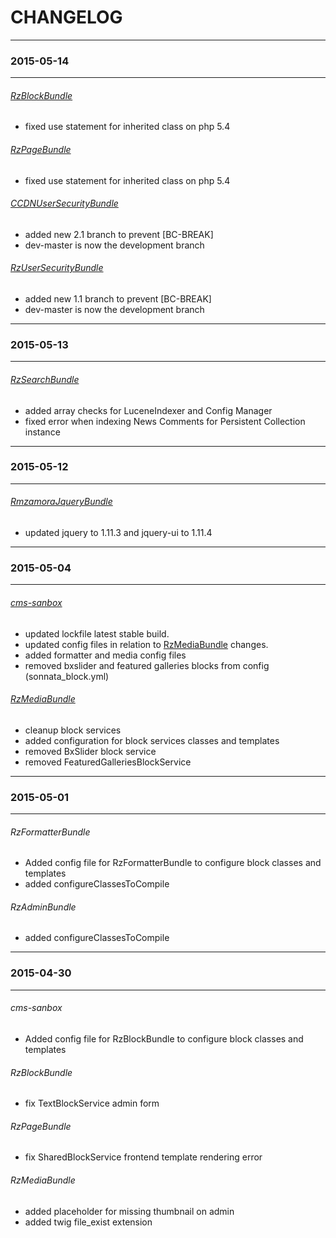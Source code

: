 CHANGELOG
=========

--------------
### 2015-05-14
--------------

###### [RzBlockBundle](https://github.com/rzproject/BlockBundle/commit/d1523b52db15e7fa4c6c22cba9305fc6f7e67731) ######
* fixed use statement for inherited class on php 5.4
 
###### [RzPageBundle](https://github.com/rzproject/PageBundle/commit/a50359b35267bc2a09f3f1e7509a3abdfd33f8b3) ######
* fixed use statement for inherited class on php 5.4

###### [CCDNUserSecurityBundle](https://github.com/rmzamora/CCDNUserSecurityBundle/commit/6aa1b33e23521ef76ac96b5bdaf6ca3abf81efb5) ######
* added new 2.1 branch to prevent [BC-BREAK] 
* dev-master is now the development branch

###### [RzUserSecurityBundle](https://github.com/rzproject/UserSecurityBundle/commits/1.1) ######
* added new 1.1 branch to prevent [BC-BREAK] 
* dev-master is now the development branch

--------------
### 2015-05-13
--------------

###### [RzSearchBundle](https://github.com/rzproject/SearchBundle/commit/1ca27d429818ce65dd11990305aca5bde1cfb427) ######
* added array checks for LuceneIndexer and Config Manager
* fixed error when indexing News Comments for Persistent Collection instance

--------------
### 2015-05-12
--------------

###### [RmzamoraJqueryBundle](https://github.com/rmzamora/JqueryBundle/commits/1.11.3) ######
* updated jquery to 1.11.3 and jquery-ui to 1.11.4

--------------
### 2015-05-04
--------------

###### [cms-sanbox](https://github.com/rzproject/cms-sandbox/commits/1.3) ######
* updated lockfile latest stable build.
* updated config files in relation to [RzMediaBundle](https://github.com/rzproject/MediaBundle/commit/424abd771f77efbe32f422bf43ad2c5da78c2876) changes.
* added formatter and media config files
* removed bxslider and featured galleries blocks from config (sonnata_block.yml)

###### [RzMediaBundle](https://github.com/rzproject/MediaBundle/commit/424abd771f77efbe32f422bf43ad2c5da78c2876) ######
* cleanup block services
* added configuration for block services classes and templates
* removed BxSlider block service
* removed FeaturedGalleriesBlockService

--------------
### 2015-05-01
--------------

###### RzFormatterBundle ######
* Added config file for RzFormatterBundle to configure block classes and templates
* added configureClassesToCompile

###### RzAdminBundle ######
* added configureClassesToCompile

--------------
### 2015-04-30
--------------

###### cms-sanbox ######
* Added config file for RzBlockBundle to configure block classes and templates

###### RzBlockBundle ######
* fix TextBlockService admin form

###### RzPageBundle ######
* fix SharedBlockService frontend template rendering error

###### RzMediaBundle ######
* added placeholder for missing thumbnail on admin
* added twig file_exist extension